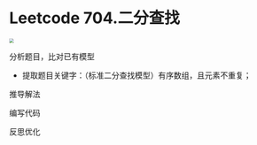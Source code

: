 # Leetcode 704.二分查找

<img src="https://cdn.jsdelivr.net/gh/boyan-uni/pic-bed/img/lc704.png" style="zoom:50%;" />



分析题目，比对已有模型

- 提取题目关键字：（标准二分查找模型）有序数组，且元素不重复；



推导解法



编写代码



反思优化











































































